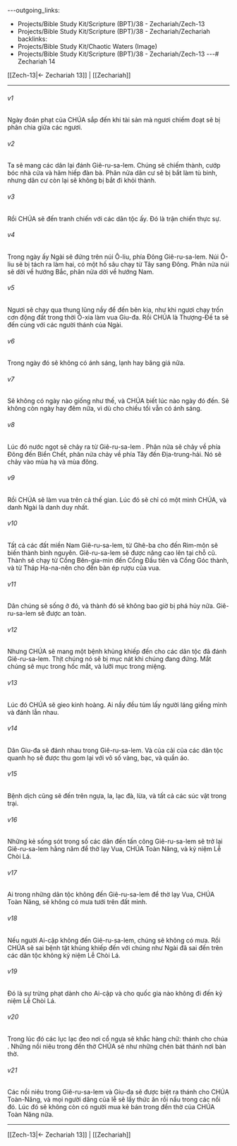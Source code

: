 ---outgoing_links:
  - Projects/Bible Study Kit/Scripture (BPT)/38 - Zechariah/Zech-13
  - Projects/Bible Study Kit/Scripture (BPT)/38 - Zechariah/Zechariah
backlinks:
  - Projects/Bible Study Kit/Chaotic Waters (Image)
  - Projects/Bible Study Kit/Scripture (BPT)/38 - Zechariah/Zech-13
---# Zechariah 14

[[Zech-13|← Zechariah 13]] | [[Zechariah]]
***



###### v1 
Ngày đoán phạt của CHÚA sắp đến khi tài sản mà ngươi chiếm đoạt sẽ bị phân chia giữa các ngươi. 

###### v2 
Ta sẽ mang các dân lại đánh Giê-ru-sa-lem. Chúng sẽ chiếm thành, cướp bóc nhà cửa và hãm hiếp đàn bà. Phân nửa dân cư sẽ bị bắt làm tù binh, nhưng dân cư còn lại sẽ không bị bắt đi khỏi thành. 

###### v3 
Rồi CHÚA sẽ đến tranh chiến với các dân tộc ấy. Đó là trận chiến thực sự. 

###### v4 
Trong ngày ấy Ngài sẽ đứng trên núi Ô-liu, phía Đông Giê-ru-sa-lem. Núi Ô-liu sẽ bị tách ra làm hai, có một hố sâu chạy từ Tây sang Đông. Phân nửa núi sẽ dời về hướng Bắc, phân nửa dời về hướng Nam. 

###### v5 
Ngươi sẽ chạy qua thung lũng nầy để đến bên kia, như khi ngươi chạy trốn cơn động đất trong thời Ô-xia làm vua Giu-đa. Rồi CHÚA là Thượng-Đế ta sẽ đến cùng với các người thánh của Ngài. 

###### v6 
Trong ngày đó sẽ không có ánh sáng, lạnh hay băng giá nữa. 

###### v7 
Sẽ không có ngày nào giống như thế, và CHÚA biết lúc nào ngày đó đến. Sẽ không còn ngày hay đêm nữa, vì dù cho chiều tối vẫn có ánh sáng. 

###### v8 
Lúc đó nước ngọt sẽ chảy ra từ Giê-ru-sa-lem . Phân nửa sẽ chảy về phía Đông đến Biển Chết, phân nửa chảy về phía Tây đến Địa-trung-hải. Nó sẽ chảy vào mùa hạ và mùa đông. 

###### v9 
Rồi CHÚA sẽ làm vua trên cả thế gian. Lúc đó sẽ chỉ có một mình CHÚA, và danh Ngài là danh duy nhất. 

###### v10 
Tất cả các đất miền Nam Giê-ru-sa-lem, từ Ghê-ba cho đến Rim-môn sẽ biến thành bình nguyên. Giê-ru-sa-lem sẽ được nâng cao lên tại chỗ cũ. Thành sẽ chạy từ Cổng Bên-gia-min đến Cổng Đầu tiên và Cổng Góc thành, và từ Tháp Ha-na-nên cho đến bàn ép rượu của vua. 

###### v11 
Dân chúng sẽ sống ở đó, và thành đó sẽ không bao giờ bị phá hủy nữa. Giê-ru-sa-lem sẽ được an toàn. 

###### v12 
Nhưng CHÚA sẽ mang một bệnh khủng khiếp đến cho các dân tộc đã đánh Giê-ru-sa-lem. Thịt chúng nó sẽ bị mục nát khi chúng đang đứng. Mắt chúng sẽ mục trong hốc mắt, và lưỡi mục trong miệng. 

###### v13 
Lúc đó CHÚA sẽ gieo kinh hoàng. Ai nầy đều túm lấy người láng giềng mình và đánh lẫn nhau. 

###### v14 
Dân Giu-đa sẽ đánh nhau trong Giê-ru-sa-lem. Và của cải của các dân tộc quanh họ sẽ được thu gom lại với vô số vàng, bạc, và quần áo. 

###### v15 
Bệnh dịch cũng sẽ đến trên ngựa, la, lạc đà, lừa, và tất cả các súc vật trong trại. 

###### v16 
Những kẻ sống sót trong số các dân đến tấn công Giê-ru-sa-lem sẽ trở lại Giê-ru-sa-lem hằng năm để thờ lạy Vua, CHÚA Toàn Năng, và kỷ niệm Lễ Chòi Lá. 

###### v17 
Ai trong những dân tộc không đến Giê-ru-sa-lem để thờ lạy Vua, CHÚA Toàn Năng, sẽ không có mưa tưới trên đất mình. 

###### v18 
Nếu người Ai-cập không đến Giê-ru-sa-lem, chúng sẽ không có mưa. Rồi CHÚA sẽ sai bệnh tật khủng khiếp đến với chúng như Ngài đã sai đến trên các dân tộc không kỷ niệm Lễ Chòi Lá. 

###### v19 
Đó là sự trừng phạt dành cho Ai-cập và cho quốc gia nào không đi đến kỷ niệm Lễ Chòi Lá. 

###### v20 
Trong lúc đó các lục lạc đeo nơi cổ ngựa sẽ khắc hàng chữ: thánh cho chúa . Những nồi niêu trong đền thờ CHÚA sẽ như những chén bát thánh nơi bàn thờ. 

###### v21 
Các nồi niêu trong Giê-ru-sa-lem và Giu-đa sẽ được biệt ra thánh cho CHÚA Toàn-Năng, và mọi người dâng của lễ sẽ lấy thức ăn rồi nấu trong các nồi đó. Lúc đó sẽ không còn có người mua kẻ bán trong đền thờ của CHÚA Toàn Năng nữa.

***
[[Zech-13|← Zechariah 13]] | [[Zechariah]]
